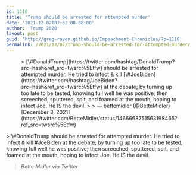 ```yaml
---
id: 1110
title: 'Trump should be arrested for attempted murder'
date: '2021-12-02T07:52:00-08:00'
author: 'Trump 2020'
layout: post
guid: 'http://greg-raven.github.io/Impeachment-Chronicles/?p=1110'
permalink: /2021/12/02/trump-should-be-arrested-for-attempted-murder/
---
```


<figure class="wp-block-embed is-provider-twitter wp-block-embed-twitter"><div class="wp-block-embed__wrapper">> [\#DonaldTrump](https://twitter.com/hashtag/DonaldTrump?src=hash&ref_src=twsrc%5Etfw) should be arrested for attempted murder. He tried to infect &amp; kill [\#JoeBiden](https://twitter.com/hashtag/JoeBiden?src=hash&ref_src=twsrc%5Etfw) at the debate; by turning up too late to be tested, knowing full well he was positive; then screeched, sputtered, spit, and foamed at the mouth, hoping to infect Joe. He IS the devil.
> 
> — bettemidler (@BetteMidler) [December 3, 2021](https://twitter.com/BetteMidler/status/1466668751563198465?ref_src=twsrc%5Etfw)

<script async="" charset="utf-8" src="https://platform.twitter.com/widgets.js"></script></div></figure>> \#DonaldTrump should be arrested for attempted murder. He tried to infect &amp; kill #JoeBiden at the debate; by turning up too late to be tested, knowing full well he was positive; then screeched, sputtered, spit, and foamed at the mouth, hoping to infect Joe. He IS the devil.
> 
> <cite>Bette Midler via Twitter</cite>